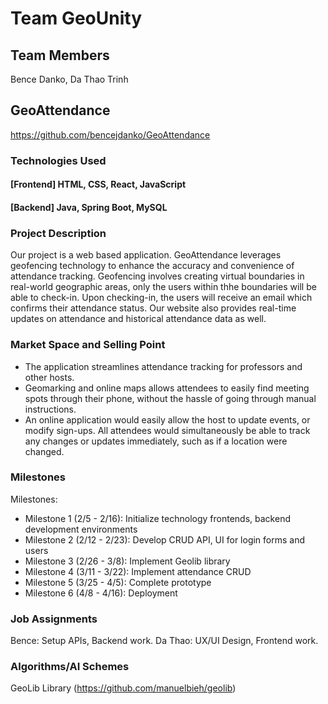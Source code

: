 # Team GeoUnity

## Team Members
Bence Danko, Da Thao Trinh

## GeoAttendance
https://github.com/bencejdanko/GeoAttendance

### Technologies Used
  #### [Frontend] HTML, CSS, React, JavaScript
  #### [Backend] Java, Spring Boot, MySQL

### Project Description
Our project is a web based application. GeoAttendance leverages geofencing technology to enhance the accuracy and convenience of attendance tracking. Geofencing involves creating virtual boundaries in real-world geographic areas, only the users within thhe boundaries will be able to check-in. Upon checking-in, the users will receive an email which confirms their attendance status. Our website also provides real-time updates on attendance and historical attendance data as well.

### Market Space and Selling Point 
* The application streamlines attendance tracking for professors and other hosts.
* Geomarking and online maps allows attendees to easily find meeting spots through their phone, without the hassle of going through manual instructions.
* An online application would easily allow the host to update events, or modify sign-ups. All attendees would simultaneously be able to track any changes or updates immediately, such as if a location were changed.

### Milestones
Milestones: 
* Milestone 1 (2/5 - 2/16): Initialize technology frontends, backend development environments
* Milestone 2 (2/12 - 2/23): Develop CRUD API, UI for login forms and users
* Milestone 3 (2/26 - 3/8): Implement Geolib library
* Milestone 4 (3/11 - 3/22): Implement attendance CRUD
* Milestone 5 (3/25 - 4/5): Complete prototype
* Milestone 6 (4/8 - 4/16): Deployment

### Job Assignments
Bence: Setup APIs, Backend work.
Da Thao: UX/UI Design, Frontend work.
### Algorithms/AI Schemes
GeoLib Library (https://github.com/manuelbieh/geolib)

